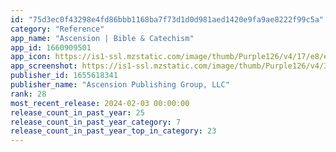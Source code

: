 ```yaml
---
id: "75d3ec0f43298e4fd86bbb1168ba7f73d1d0d981aed1420e9fa9ae8222f99c5a"
category: "Reference"
app_name: "Ascension | Bible & Catechism"
app_id: 1660909501
app_icon: https://is1-ssl.mzstatic.com/image/thumb/Purple126/v4/17/e8/e8/17e8e828-0bcf-d8f3-e3d8-b2ef0ec82fc1/AppIcon-1x_U007epad-85-220.png/1024x1024bb.png
app_screenshot: https://is1-ssl.mzstatic.com/image/thumb/Purple126/v4/3f/4a/72/3f4a72ec-09ab-0cca-a403-ce2940bd0374/509b65fb-e668-4032-b020-0119790b0030_1-1-0-First_Screen.png/1284x2778bb.png
publisher_id: 1655618341
publisher_name: "Ascension Publishing Group, LLC"
rank: 28
most_recent_release: 2024-02-03 00:00:00
release_count_in_past_year: 25
release_count_in_past_year_category: 7
release_count_in_past_year_top_in_category: 23
---
```

